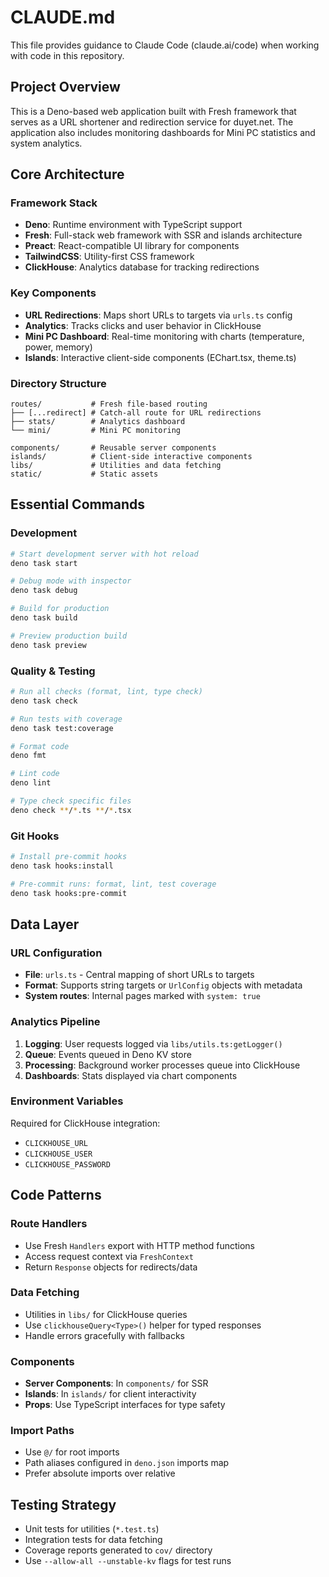 # CLAUDE.md

This file provides guidance to Claude Code (claude.ai/code) when working with
code in this repository.

## Project Overview

This is a Deno-based web application built with Fresh framework that serves as a
URL shortener and redirection service for duyet.net. The application also
includes monitoring dashboards for Mini PC statistics and system analytics.

## Core Architecture

### Framework Stack

- **Deno**: Runtime environment with TypeScript support
- **Fresh**: Full-stack web framework with SSR and islands architecture
- **Preact**: React-compatible UI library for components
- **TailwindCSS**: Utility-first CSS framework
- **ClickHouse**: Analytics database for tracking redirections

### Key Components

- **URL Redirections**: Maps short URLs to targets via `urls.ts` config
- **Analytics**: Tracks clicks and user behavior in ClickHouse
- **Mini PC Dashboard**: Real-time monitoring with charts (temperature, power,
  memory)
- **Islands**: Interactive client-side components (EChart.tsx, theme.ts)

### Directory Structure

```
routes/           # Fresh file-based routing
├── [...redirect] # Catch-all route for URL redirections
├── stats/        # Analytics dashboard
└── mini/         # Mini PC monitoring

components/       # Reusable server components
islands/          # Client-side interactive components  
libs/             # Utilities and data fetching
static/           # Static assets
```

## Essential Commands

### Development

```bash
# Start development server with hot reload
deno task start

# Debug mode with inspector
deno task debug

# Build for production
deno task build

# Preview production build
deno task preview
```

### Quality & Testing

```bash
# Run all checks (format, lint, type check)
deno task check

# Run tests with coverage
deno task test:coverage

# Format code
deno fmt

# Lint code
deno lint

# Type check specific files
deno check **/*.ts **/*.tsx
```

### Git Hooks

```bash
# Install pre-commit hooks
deno task hooks:install

# Pre-commit runs: format, lint, test coverage
deno task hooks:pre-commit
```

## Data Layer

### URL Configuration

- **File**: `urls.ts` - Central mapping of short URLs to targets
- **Format**: Supports string targets or `UrlConfig` objects with metadata
- **System routes**: Internal pages marked with `system: true`

### Analytics Pipeline

1. **Logging**: User requests logged via `libs/utils.ts:getLogger()`
2. **Queue**: Events queued in Deno KV store
3. **Processing**: Background worker processes queue into ClickHouse
4. **Dashboards**: Stats displayed via chart components

### Environment Variables

Required for ClickHouse integration:

- `CLICKHOUSE_URL`
- `CLICKHOUSE_USER`
- `CLICKHOUSE_PASSWORD`

## Code Patterns

### Route Handlers

- Use Fresh `Handlers` export with HTTP method functions
- Access request context via `FreshContext`
- Return `Response` objects for redirects/data

### Data Fetching

- Utilities in `libs/` for ClickHouse queries
- Use `clickhouseQuery<Type>()` helper for typed responses
- Handle errors gracefully with fallbacks

### Components

- **Server Components**: In `components/` for SSR
- **Islands**: In `islands/` for client interactivity
- **Props**: Use TypeScript interfaces for type safety

### Import Paths

- Use `@/` for root imports
- Path aliases configured in `deno.json` imports map
- Prefer absolute imports over relative

## Testing Strategy

- Unit tests for utilities (`*.test.ts`)
- Integration tests for data fetching
- Coverage reports generated to `cov/` directory
- Use `--allow-all --unstable-kv` flags for test runs
